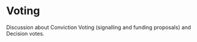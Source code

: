 # Voting

Discussion about Conviction Voting \(signalling and funding proposals\) and Decision votes.



